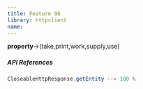 ```yaml
---
title: Feature 98
library: httpclient
name: 
---
```


**property**->(take,print,work,supply,use)

##### API References

```java
CloseableHttpResponse.getEntity --> 100 %
```
